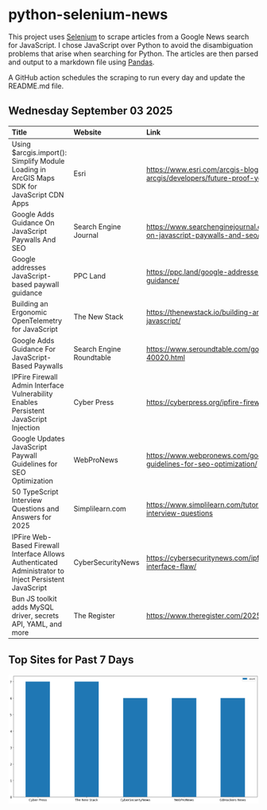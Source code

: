 # python-selenium-news

This project uses [Selenium](https://www.seleniumhq.org/) to scrape articles from a Google News search for JavaScript.
I chose JavaScript over Python to avoid the disambiguation problems that arise when searching for Python.
The articles are then parsed and output to a markdown file using [Pandas](https://pandas.pydata.org/).

A GitHub action schedules the scraping to run every day and update the README.md file.

## Wednesday September 03 2025


| Title                                                                                                  | Website                  | Link                                                                                                       |
|:-------------------------------------------------------------------------------------------------------|:-------------------------|:-----------------------------------------------------------------------------------------------------------|
| Using $arcgis.import(): Simplify Module Loading in ArcGIS Maps SDK for JavaScript CDN Apps             | Esri                     | https://www.esri.com/arcgis-blog/products/js-api-arcgis/developers/future-proof-your-arcgis-javascript-app |
| Google Adds Guidance On JavaScript Paywalls And SEO                                                    | Search Engine Journal    | https://www.searchenginejournal.com/google-adds-new-guidance-on-javascript-paywalls-and-seo/554918/        |
| Google addresses JavaScript-based paywall guidance                                                     | PPC Land                 | https://ppc.land/google-addresses-javascript-based-paywall-guidance/                                       |
| Building an Ergonomic OpenTelemetry for JavaScript                                                     | The New Stack            | https://thenewstack.io/building-an-ergonomic-opentelemetry-for-javascript/                                 |
| Google Adds Guidance For JavaScript-Based Paywalls                                                     | Search Engine Roundtable | https://www.seroundtable.com/google-javascript-based-paywalls-40020.html                                   |
| IPFire Firewall Admin Interface Vulnerability Enables Persistent JavaScript Injection                  | Cyber Press              | https://cyberpress.org/ipfire-firewall-admin-interface-vulnerability/                                      |
| Google Updates JavaScript Paywall Guidelines for SEO Optimization                                      | WebProNews               | https://www.webpronews.com/google-updates-javascript-paywall-guidelines-for-seo-optimization/              |
| 50 TypeScript Interview Questions and Answers for 2025                                                 | Simplilearn.com          | https://www.simplilearn.com/tutorials/typescript-tutorial/typescript-interview-questions                   |
| IPFire Web-Based Firewall Interface Allows Authenticated Administrator to Inject Persistent JavaScript | CyberSecurityNews        | https://cybersecuritynews.com/ipfire-web-based-firewall-interface-flaw/                                    |
| Bun JS toolkit adds MySQL driver, secrets API, YAML, and more                                          | The Register             | https://www.theregister.com/2025/08/27/bun_js_toolkit_adds_mysql/                                          |
## Top Sites for Past 7 Days

![Graph of Top Sites](https://raw.githubusercontent.com/dan-mba/python-selenium-news/main/last-week.png)
